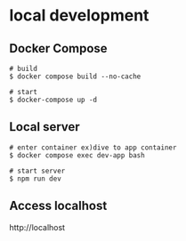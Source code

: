 # local development
## Docker Compose
```
# build
$ docker compose build --no-cache

# start
$ docker-compose up -d
```

## Local server

```
# enter container ex)dive to app container
$ docker compose exec dev-app bash

# start server
$ npm run dev
```

## Access localhost
http://localhost
